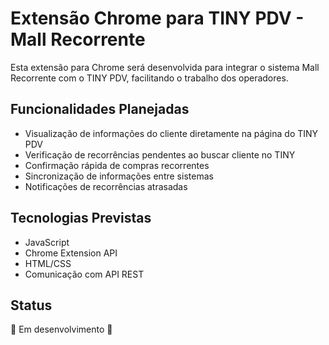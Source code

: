 # Extensão Chrome para TINY PDV - Mall Recorrente

Esta extensão para Chrome será desenvolvida para integrar o sistema Mall Recorrente com o TINY PDV, facilitando o trabalho dos operadores.

## Funcionalidades Planejadas

- Visualização de informações do cliente diretamente na página do TINY PDV
- Verificação de recorrências pendentes ao buscar cliente no TINY
- Confirmação rápida de compras recorrentes
- Sincronização de informações entre sistemas
- Notificações de recorrências atrasadas

## Tecnologias Previstas

- JavaScript
- Chrome Extension API
- HTML/CSS
- Comunicação com API REST

## Status

🚧 Em desenvolvimento 🚧 